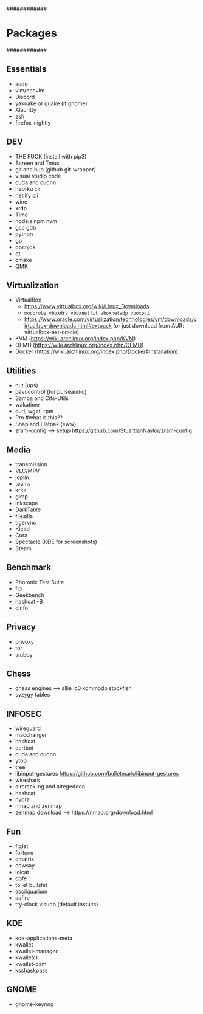 ############
# Packages #
############

## Essentials
- sudo
- vim/neovim
- Discord
- yakuake or guake (if gnome)
- Alacritty
- zsh
- firefox-nightly

## DEV
- THE FUCK (install with pip3)
- Screen and Tmux
- git and hub (github git-wrapper)
- visual studio code
- cuda and cudnn
- heorku cli
- netlify cli
- wine
- xrdp
- Time
- nodejs npm nvm
- gcc gdb
- python
- go
- openjdk
- qt
- cmake
- QMK

## Virtualization
- VirtualBox
  - https://www.virtualbox.org/wiki/Linux_Downloads 
  - `modprobe vboxdrv vboxnetfit vboxnetadp vboxpci`
  - https://www.oracle.com/virtualization/technologies/vm/downloads/virtualbox-downloads.html#extpack (or just download from AUR: virtualbox-ext-oracle)
- KVM (https://wiki.archlinux.org/index.php/KVM)
- QEMU (https://wiki.archlinux.org/index.php/QEMU)
- Docker (https://wiki.archlinux.org/index.php/Docker#Installation)

## Utilities
- nut (ups)
- pavucontrol (for pulseaudio)
- Samba and Cifs-Utils
- wakatime
- curl, wget, rpm
- Pro #what is this??
- Snap and Flatpak (eww)
- zram-config --> setup https://github.com/StuartIanNaylor/zram-config

## Media
- transmission
- VLC/MPV
- joplin
- teams
- krita
- gimp
- inkscape
- DarkTable
- filezilla
- tigervnc
- Kicad
- Cura
- Spectacle (KDE for screenshots)
- Steam

## Benchmark
- Phoronix Test Suite
- fio
- Geekbench
- hashcat -B
- cinfo

## Privacy
- privoxy
- tor
- stubby

## Chess
- chess engines --> allie lc0 kommodo stockfish
- syzygy tables

## INFOSEC
- wireguard
- macchanger
- hashcat
- certbot
- cuda and cudnn
- ytop
- tree
- libinput-gestures https://github.com/bulletmark/libinput-gestures
- wireshark
- aircrack-ng and airegeddon
- hashcat
- hydra
- nmap and zenmap
- zenmap download --> https://nmap.org/download.html

## Fun
- figlet
- fortune
- cmatrix
- cowsay
- lolcat
- dofe
- toilet bullshit
- asciiquarium
- aafire
- tty-clock visudo (default instults)

## KDE
- kde-applications-meta
- kwallet
- kwallet-manager
- kwalletcli
- kwallet-pam
- ksshaskpass

## GNOME
- gnome-keyring

